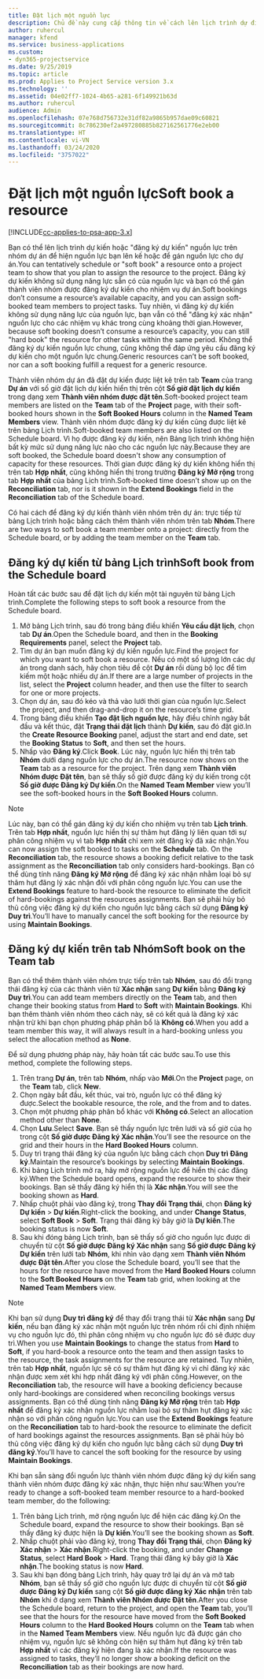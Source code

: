 ```yaml
---
title: Đặt lịch một nguồn lực
description: Chủ đề này cung cấp thông tin về cách lên lịch trình dự định hoặc đặt lịch các thành viên thuộc nhóm dự án.
author: ruhercul
manager: kfend
ms.service: business-applications
ms.custom:
- dyn365-projectservice
ms.date: 9/25/2019
ms.topic: article
ms.prod: Applies to Project Service version 3.x
ms.technology: ''
ms.assetid: 04e02ff7-1024-4b65-a281-6f149921b63d
ms.author: ruhercul
audience: Admin
ms.openlocfilehash: 07e768d756732e31df82a9865b957dae09c60821
ms.sourcegitcommit: 8c786230ef2a497280885b827162561776e2eb00
ms.translationtype: HT
ms.contentlocale: vi-VN
ms.lasthandoff: 03/24/2020
ms.locfileid: "3757022"
---
```

# <a name="soft-book-a-resource"></a><span data-ttu-id="e88ed-103">Đặt lịch một nguồn lực</span><span class="sxs-lookup"><span data-stu-id="e88ed-103">Soft book a resource</span></span>

[!INCLUDE[cc-applies-to-psa-app-3.x](../includes/cc-applies-to-psa-app-3x.md)]

<span data-ttu-id="e88ed-104">Bạn có thể lên lịch trình dự kiến hoặc "đăng ký dự kiến" nguồn lực trên nhóm dự án để hiện nguồn lực bạn lên kế hoặc để gán nguồn lực cho dự án.</span><span class="sxs-lookup"><span data-stu-id="e88ed-104">You can tentatively schedule or "soft book" a resource onto a project team to show that you plan to assign the resource to the project.</span></span> <span data-ttu-id="e88ed-105">Đăng ký dự kiến không sử dụng năng lực sẵn có của nguồn lực và bạn có thể gán thành viên nhóm được đăng ký dự kiến cho nhiệm vụ dự án.</span><span class="sxs-lookup"><span data-stu-id="e88ed-105">Soft bookings don’t consume a resource’s available capacity, and you can assign soft-booked team members to project tasks.</span></span> <span data-ttu-id="e88ed-106">Tuy nhiên, vì đăng ký dự kiến không sử dụng năng lực của nguồn lực, bạn vẫn có thể "đăng ký xác nhận" nguồn lực cho các nhiệm vụ khác trong cùng khoảng thời gian.</span><span class="sxs-lookup"><span data-stu-id="e88ed-106">However, because soft booking doesn’t consume a resource’s capacity, you can still "hard book" the resource for other tasks within the same period.</span></span> <span data-ttu-id="e88ed-107">Không thể đăng ký dự kiến nguồn lực chung, cũng không thể đáp ứng yêu cầu đăng ký dự kiến cho một nguồn lực chung.</span><span class="sxs-lookup"><span data-stu-id="e88ed-107">Generic resources can’t be soft booked, nor can a soft booking fulfill a request for a generic resource.</span></span>

<span data-ttu-id="e88ed-108">Thành viên nhóm dự án đã đặt dự kiến được liệt kê trên tab **Team** của trang **Dự án** với số giờ đặt lịch dự kiến hiển thị trên cột **Số giờ đặt lịch dự kiến** trong dạng xem **Thành viên nhóm được đặt tên**.</span><span class="sxs-lookup"><span data-stu-id="e88ed-108">Soft-booked project team members are listed on the **Team** tab of the **Project** page, with their soft-booked hours shown in the **Soft Booked Hours** column in the **Named Team Members** view.</span></span> <span data-ttu-id="e88ed-109">Thành viên nhóm được đăng ký dự kiến cũng được liệt kê trên bảng Lịch trình.</span><span class="sxs-lookup"><span data-stu-id="e88ed-109">Soft-booked team members are also listed on the Schedule board.</span></span> <span data-ttu-id="e88ed-110">Vì họ được đăng ký dự kiến, nên Bảng lịch trình không hiện bất kỳ mức sử dụng năng lực nào cho các nguồn lực này.</span><span class="sxs-lookup"><span data-stu-id="e88ed-110">Because they are soft booked, the Schedule board doesn't show any consumption of capacity for these resources.</span></span> <span data-ttu-id="e88ed-111">Thời gian được đăng ký dự kiến không hiển thị trên tab **Hợp nhất**, cũng không hiển thị trong trường **Đăng ký Mở rộng** trong tab **Hợp nhất** của bảng Lịch trình.</span><span class="sxs-lookup"><span data-stu-id="e88ed-111">Soft-booked time doesn’t show up on the **Reconciliation** tab, nor is it shown in the **Extend Bookings** field in the **Reconciliation** tab of the Schedule board.</span></span> 

<span data-ttu-id="e88ed-112">Có hai cách để đăng ký dự kiến thành viên nhóm trên dự án: trực tiếp từ bảng Lịch trình hoặc bằng cách thêm thành viên nhóm trên tab **Nhóm**.</span><span class="sxs-lookup"><span data-stu-id="e88ed-112">There are two ways to soft book a team member onto a project: directly from the Schedule board, or by adding the team member on the **Team** tab.</span></span> 

## <a name="soft-book-from-the-schedule-board"></a><span data-ttu-id="e88ed-113">Đăng ký dự kiến từ bảng Lịch trình</span><span class="sxs-lookup"><span data-stu-id="e88ed-113">Soft book from the Schedule board</span></span>
<span data-ttu-id="e88ed-114">Hoàn tất các bước sau để đặt lịch dự kiến một tài nguyên từ bảng Lịch trình.</span><span class="sxs-lookup"><span data-stu-id="e88ed-114">Complete the following steps to soft book a resource from the Schedule board.</span></span> 

1. <span data-ttu-id="e88ed-115">Mở bảng Lịch trình, sau đó trong bảng điều khiển **Yêu cầu đặt lịch**, chọn tab **Dự án**.</span><span class="sxs-lookup"><span data-stu-id="e88ed-115">Open the Schedule board, and then in the **Booking Requirements** panel, select the **Project** tab.</span></span>
2. <span data-ttu-id="e88ed-116">Tìm dự án bạn muốn đăng ký dự kiến nguồn lực.</span><span class="sxs-lookup"><span data-stu-id="e88ed-116">Find the project for which you want to soft book a resource.</span></span> <span data-ttu-id="e88ed-117">Nếu có một số lượng lớn các dự án trong danh sách, hãy chọn tiêu đề cột **Dự án** rồi dùng bộ lọc để tìm kiếm một hoặc nhiều dự án.</span><span class="sxs-lookup"><span data-stu-id="e88ed-117">If there are a large number of projects in the list, select the **Project** column header, and then use the filter to search for one or more projects.</span></span>
3. <span data-ttu-id="e88ed-118">Chọn dự án, sau đó kéo và thả vào lưới thời gian của nguồn lực.</span><span class="sxs-lookup"><span data-stu-id="e88ed-118">Select the project, and then drag-and-drop it on the resource’s time grid.</span></span>
5. <span data-ttu-id="e88ed-119">Trong bảng điều khiển **Tạo đặt lịch nguồn lực**, hãy điều chỉnh ngày bắt đầu và kết thúc, đặt **Trạng thái đặt lịch** thành **Dự kiến**, sau đó đặt giờ.</span><span class="sxs-lookup"><span data-stu-id="e88ed-119">In the **Create Resource Booking** panel, adjust the start and end date, set the **Booking Status** to **Soft**, and then set the hours.</span></span> 
6. <span data-ttu-id="e88ed-120">Nhấp vào **Đăng ký**.</span><span class="sxs-lookup"><span data-stu-id="e88ed-120">Click **Book**.</span></span> <span data-ttu-id="e88ed-121">Lúc này, nguồn lực hiển thị trên tab **Nhóm** dưới dạng nguồn lực cho dự án.</span><span class="sxs-lookup"><span data-stu-id="e88ed-121">The resource now shows on the **Team** tab as a resource for the project.</span></span> <span data-ttu-id="e88ed-122">Trên dạng xem **Thành viên Nhóm được Đặt tên**, bạn sẽ thấy số giờ được đăng ký dự kiến trong cột **Số giờ được Đăng ký Dự kiến**.</span><span class="sxs-lookup"><span data-stu-id="e88ed-122">On the **Named Team Member** view you’ll see the soft-booked hours in the **Soft Booked Hours** column.</span></span>

> [!NOTE]
> <span data-ttu-id="e88ed-123">Lúc này, bạn có thể gán đăng ký dự kiến cho nhiệm vụ trên tab **Lịch trình**. Trên tab **Hợp nhất**, nguồn lực hiển thị sự thâm hụt đăng lý liên quan tới sự phân công nhiệm vụ vì tab **Hợp nhất** chỉ xem xét đăng ký đã xác nhận.</span><span class="sxs-lookup"><span data-stu-id="e88ed-123">You can now assign the soft booked to tasks on the **Schedule** tab. On the **Reconciliation** tab, the resource shows a booking deficit relative to the task assignment as the **Reconciliation** tab only considers hard-bookings.</span></span> <span data-ttu-id="e88ed-124">Bạn có thể dùng tính năng **Đăng ký Mở rộng** để đăng ký xác nhận nhằm loại bỏ sự thâm hụt đăng lý xác nhận đối với phân công nguồn lực.</span><span class="sxs-lookup"><span data-stu-id="e88ed-124">You can use the **Extend Bookings** feature to hard-book the resource to eliminate the deficit of hard-bookings against the resources assignments.</span></span> <span data-ttu-id="e88ed-125">Bạn sẽ phải hủy bỏ thủ công việc đăng ký dự kiến cho nguồn lực bằng cách sử dụng **Đăng ký Duy trì**.</span><span class="sxs-lookup"><span data-stu-id="e88ed-125">You’ll have to manually cancel the soft booking for the resource by using **Maintain Bookings**.</span></span>

## <a name="soft-book-on-the-team-tab"></a><span data-ttu-id="e88ed-126">Đăng ký dự kiến trên tab Nhóm</span><span class="sxs-lookup"><span data-stu-id="e88ed-126">Soft book on the Team tab</span></span>

<span data-ttu-id="e88ed-127">Bạn có thể thêm thành viên nhóm trực tiếp trên tab **Nhóm**, sau đó đổi trạng thái đăng ký của các thành viên từ **Xác nhận** sang **Dự kiến** bằng **Đăng ký Duy trì**.</span><span class="sxs-lookup"><span data-stu-id="e88ed-127">You can add team members directly on the **Team** tab, and then change their booking status from **Hard** to **Soft** with **Maintain Bookings**.</span></span> <span data-ttu-id="e88ed-128">Khi bạn thêm thành viên nhóm theo cách này, sẽ có kết quả là đăng ký xác nhận trừ khi bạn chọn phương pháp phân bổ là **Không có**.</span><span class="sxs-lookup"><span data-stu-id="e88ed-128">When you add a team member this way, it will always result in a hard-booking unless you select the allocation method as **None**.</span></span>

<span data-ttu-id="e88ed-129">Để sử dụng phương pháp này, hãy hoàn tất các bước sau.</span><span class="sxs-lookup"><span data-stu-id="e88ed-129">To use this method, complete the following steps.</span></span>

1. <span data-ttu-id="e88ed-130">Trên trang **Dự án**, trên tab **Nhóm**, nhấp vào **Mới**.</span><span class="sxs-lookup"><span data-stu-id="e88ed-130">On the **Project** page, on the **Team** tab, click **New**.</span></span>
2. <span data-ttu-id="e88ed-131">Chọn ngày bắt đầu, kết thúc, vai trò, nguồn lực có thể đăng ký được.</span><span class="sxs-lookup"><span data-stu-id="e88ed-131">Select the bookable resource, the role, and the from and to dates.</span></span>
3. <span data-ttu-id="e88ed-132">Chọn một phương pháp phân bổ khác với **Không có**.</span><span class="sxs-lookup"><span data-stu-id="e88ed-132">Select an allocation method other than **None**.</span></span>
4. <span data-ttu-id="e88ed-133">Chọn **Lưu**.</span><span class="sxs-lookup"><span data-stu-id="e88ed-133">Select **Save**.</span></span> <span data-ttu-id="e88ed-134">Bạn sẽ thấy nguồn lực trên lưới và số giờ của họ trong cột **Số giờ được Đăng ký Xác nhận**.</span><span class="sxs-lookup"><span data-stu-id="e88ed-134">You’ll see the resource on the grid and their hours in the **Hard Booked Hours** column.</span></span>
5. <span data-ttu-id="e88ed-135">Duy trì trạng thái đăng ký của nguồn lực bằng cách chọn **Duy trì Đăng ký**.</span><span class="sxs-lookup"><span data-stu-id="e88ed-135">Maintain the resource’s bookings by selecting **Maintain Bookings**.</span></span>
6. <span data-ttu-id="e88ed-136">Khi bảng Lịch trình mở ra, hãy mở rộng nguồn lực để hiển thị các đăng ký.</span><span class="sxs-lookup"><span data-stu-id="e88ed-136">When the Schedule board opens, expand the resource to show their bookings.</span></span> <span data-ttu-id="e88ed-137">Bạn sẽ thấy đăng ký hiển thị là **Xác nhận**.</span><span class="sxs-lookup"><span data-stu-id="e88ed-137">You will see the booking shown as **Hard**.</span></span>
7. <span data-ttu-id="e88ed-138">Nhấp chuột phải vào đăng ký, trong **Thay đổi Trạng thái**, chọn **Đăng ký Dự kiến** \> **Dự kiến**.</span><span class="sxs-lookup"><span data-stu-id="e88ed-138">Right-click the booking, and under **Change Status**, select **Soft Book** \> **Soft**.</span></span> <span data-ttu-id="e88ed-139">Trạng thái đăng ký bây giờ là **Dự kiến**.</span><span class="sxs-lookup"><span data-stu-id="e88ed-139">The booking status is now **Soft**.</span></span>
8. <span data-ttu-id="e88ed-140">Sau khi đóng bảng Lịch trình, bạn sẽ thấy số giờ cho nguồn lực được di chuyển từ cột **Số giờ được Đăng ký Xác nhận** sang **Số giờ được Đăng ký Dự kiến** trên lưới tab **Nhóm**, khi nhìn vào dạng xem **Thành viên Nhóm được Đặt tên**.</span><span class="sxs-lookup"><span data-stu-id="e88ed-140">After you close the Schedule board, you’ll see that the hours for the resource have moved from the **Hard Booked Hours** column to the **Soft Booked Hours** on the **Team** tab grid, when looking at the **Named Team Members** view.</span></span>

> [!NOTE]
> <span data-ttu-id="e88ed-141">Khi bạn sử dụng **Duy trì đăng ký** để thay đổi trạng thái từ **Xác nhận** sang **Dự kiến**, nếu bạn đăng ký xác nhận một nguồn lực trên nhóm rồi chỉ định nhiệm vụ cho nguồn lực đó, thì phân công nhiệm vụ cho nguồn lực đó sẽ được duy trì.</span><span class="sxs-lookup"><span data-stu-id="e88ed-141">When you use **Maintain Bookings** to change the status from **Hard** to **Soft**, if you hard-book a resource onto the team and then assign tasks to the resource, the task assignments for the resource are retained.</span></span> <span data-ttu-id="e88ed-142">Tuy nhiên, trên tab **Hợp nhất**, nguồn lực sẽ có sự thâm hụt đăng ký vì chỉ đăng ký xác nhận được xem xét khi hợp nhất đăng ký với phân công.</span><span class="sxs-lookup"><span data-stu-id="e88ed-142">However, on the **Reconciliation** tab, the resource will have a booking deficiency because only hard-bookings are considered when reconciling bookings versus assignments.</span></span> <span data-ttu-id="e88ed-143">Bạn có thể dùng tính năng **Đăng ký Mở rộng** trên tab **Hợp nhất** để đăng ký xác nhận nguồn lực nhằm loại bỏ sự thâm hụt đăng ký xác nhận so với phân công nguồn lực.</span><span class="sxs-lookup"><span data-stu-id="e88ed-143">You can use the **Extend Bookings** feature on the **Reconciliation** tab to hard-book the resource to eliminate the deficit of hard bookings against the resources assignments.</span></span> <span data-ttu-id="e88ed-144">Bạn sẽ phải hủy bỏ thủ công việc đăng ký dự kiến cho nguồn lực bằng cách sử dụng **Duy trì đăng ký**.</span><span class="sxs-lookup"><span data-stu-id="e88ed-144">You’ll have to cancel the soft booking for the resource by using **Maintain Bookings**.</span></span>

<span data-ttu-id="e88ed-145">Khi bạn sẵn sàng đổi nguồn lực thành viên nhóm được đăng ký dự kiến sang thành viên nhóm được đăng ký xác nhận, thực hiện như sau:</span><span class="sxs-lookup"><span data-stu-id="e88ed-145">When you’re ready to change a soft-booked team member resource to a hard-booked team member, do the following:</span></span>

1. <span data-ttu-id="e88ed-146">Trên bảng Lịch trình, mở rộng nguồn lực để hiện các đăng ký.</span><span class="sxs-lookup"><span data-stu-id="e88ed-146">On the Schedule board, expand the resource to show their bookings.</span></span> <span data-ttu-id="e88ed-147">Bạn sẽ thấy đăng ký được hiện là **Dự kiến**.</span><span class="sxs-lookup"><span data-stu-id="e88ed-147">You’ll see the booking shown as **Soft**.</span></span>
2. <span data-ttu-id="e88ed-148">Nhấp chuột phải vào đăng ký, trong **Thay đổi Trạng thái**, chọn **Đăng ký Xác nhận** \> **Xác nhận**.</span><span class="sxs-lookup"><span data-stu-id="e88ed-148">Right-click the booking, and under **Change Status**, select **Hard Book** \> **Hard**.</span></span> <span data-ttu-id="e88ed-149">Trạng thái đăng ký bây giờ là **Xác nhận**.</span><span class="sxs-lookup"><span data-stu-id="e88ed-149">The booking status is now **Hard**.</span></span>
3. <span data-ttu-id="e88ed-150">Sau khi bạn đóng bảng Lịch trình, hãy quay trở lại dự án và mở tab **Nhóm**, bạn sẽ thấy số giờ cho nguồn lực được di chuyển từ cột **Số giờ được Đăng ký Dự kiến** sang cột **Số giờ được đăng ký Xác nhận** trên tab **Nhóm** khi ở dạng xem **Thành viên Nhóm được Đặt tên**.</span><span class="sxs-lookup"><span data-stu-id="e88ed-150">After you close the Schedule board, return to the project, and open the **Team** tab, you’ll see that the hours for the resource have moved from the **Soft Booked Hours** column to the **Hard Booked Hours** column on the **Team** tab when in the **Named Team Members** view.</span></span> <span data-ttu-id="e88ed-151">Nếu nguồn lực đã được gán cho nhiệm vụ, nguồn lực sẽ không còn hiện sự thâm hụt đăng ký trên tab **Hợp nhất** vì các đăng ký hiện đang là xác nhận.</span><span class="sxs-lookup"><span data-stu-id="e88ed-151">If the resource was assigned to tasks, they’ll no longer show a booking deficit on the **Reconciliation** tab as their bookings are now hard.</span></span>


